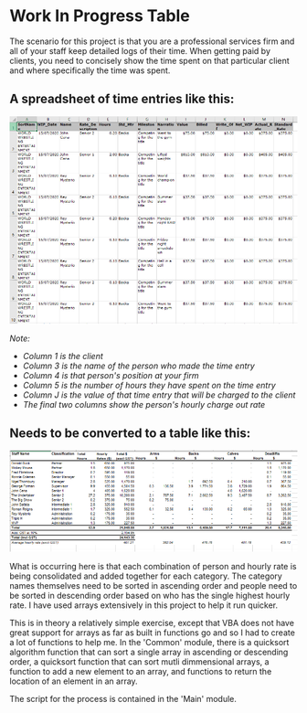 <h1>Work In Progress Table</h1>

The scenario for this project is that you are a professional services firm and all of your staff keep detailed logs of their time. When getting paid by clients, you need to concisely show the time spent on that particular client and where specifically the time was spent.

<h2>A spreadsheet of time entries like this:</h2>

![Input](Input.PNG)

<i>
Note:
<ul>
  <li>Column 1 is the client</li>
  <li>Column 3 is the name of the person who made the time entry</li>
  <li>Column 4 is that person's position at your firm</li>
  <li>Column 5 is the number of hours they have spent on the time entry</li>
  <li>Column J is the value of that time entry that will be charged to the client</li>
  <li>The final two columns show the person's hourly charge out rate</li>
</ul>
</i>

<h2>Needs to be converted to a table like this:</h2>

![Result](Result.PNG)

What is occurring here is that each combination of person and hourly rate is being consolidated and added together for each category. The category names themselves need to be sorted in ascending order and people need to be sorted in descending order based on who has the single highest hourly rate. I have used arrays extensively in this project to help it run quicker.

This is in theory a relatively simple exercise, except that VBA does not have great support for arrays as far as built in functions go and so I had to create a lot of functions to help me. In the 'Common' module, there is a quicksort algorithm function that can sort a single array in ascending or descending order, a quicksort function that can sort mutli dimmensional arrays, a function to add a new element to an array, and functions to return the location of an element in an array.

The script for the process is contained in the 'Main' module.
